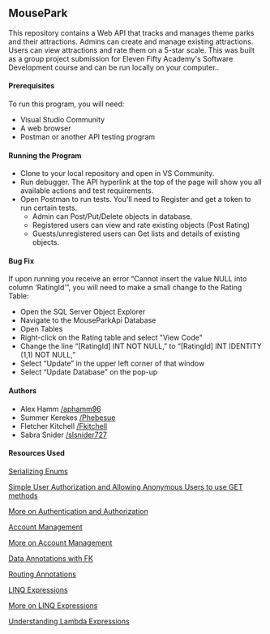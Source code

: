 ## MousePark

This repository contains a Web API that tracks and manages theme parks and their attractions. Admins can create and manage existing attractions. Users can view attractions and rate them on a 5-star scale. This was built as a group project submission for Eleven Fifty Academy's Software Development course and can be run locally on your computer..

#### Prerequisites
To run this program, you will need:
- Visual Studio Community
- A web browser
- Postman or another API testing program

#### Running the Program
- Clone to your local repository and open in VS Community.
- Run debugger. The API hyperlink at the top of the page will show you all available actions and test requirements.
- Open Postman to run tests. You'll need to Register and get a token to run certain tests.
  -	Admin can Post/Put/Delete objects in database.
  -	Registered users can view and rate existing objects (Post Rating)
  -	Guests/unregistered users can Get lists and details of existing objects.
#### Bug Fix  
If upon running you receive an error “Cannot insert the value NULL into column ‘RatingId’”, you will need to make a small change to the Rating Table:  
- Open the SQL Server Object Explorer 
- Navigate to the MouseParkApi Database 
- Open Tables 
- Right-click on the Rating table and select "View Code" 
- Change the line “[RatingId] INT NOT NULL,” to “[RatingId] INT IDENTITY (1,1) NOT NULL,” 
- Select “Update” in the upper left corner of that window 
- Select “Update Database” on the pop-up 

#### Authors
- Alex Hamm  [/aphamm96](https://github.com/aphamm96)
- Summer Kerekes [/Phebesue](https://github.com/Phebesue)
- Fletcher Kitchell [/Fkitchell](https://github.com/Fkitchell)
- Sabra Snider [/slsnider727](https://github.com/slsnider727)

#### Resources Used

[Serializing Enums](https://exceptionnotfound.net/serializing-enumerations-in-asp-net-web-api/)

[Simple User Authorization and Allowing Anonymous Users to use GET methods](https://docs.microsoft.com/en-us/aspnet/core/security/authorization/simple?view=aspnetcore-3.1)

[More on Authentication and Authorization](https://docs.microsoft.com/en-us/aspnet/web-api/overview/security/authentication-and-authorization-in-aspnet-web-api)

[Account Management](https://bitoftech.net/2015/01/21/asp-net-identity-2-with-asp-net-web-api-2-accounts-management/) 

[More on Account Management](https://stackoverflow.com/questions/1407742/net-membership-in-ntier-app) 

[Data Annotations with FK](https://www.entityframeworktutorial.net/code-first/foreignkey-dataannotations-attribute-in-code-first.aspx)

[Routing Annotations](https://docs.microsoft.com/en-us/aspnet/web-api/overview/web-api-routing-and-actions/routing-in-aspnet-web-api)

[LINQ Expressions](http://web.archive.org/web/20130918045955/http://msdn.microsoft.com/en-us/library/bb738550.aspx)

[More on LINQ Expressions](https://www.tutorialsteacher.com/linq/linq-expression)

[Understanding Lambda Expressions](https://www.tutorialsteacher.com/linq/linq-lambda-expression)
